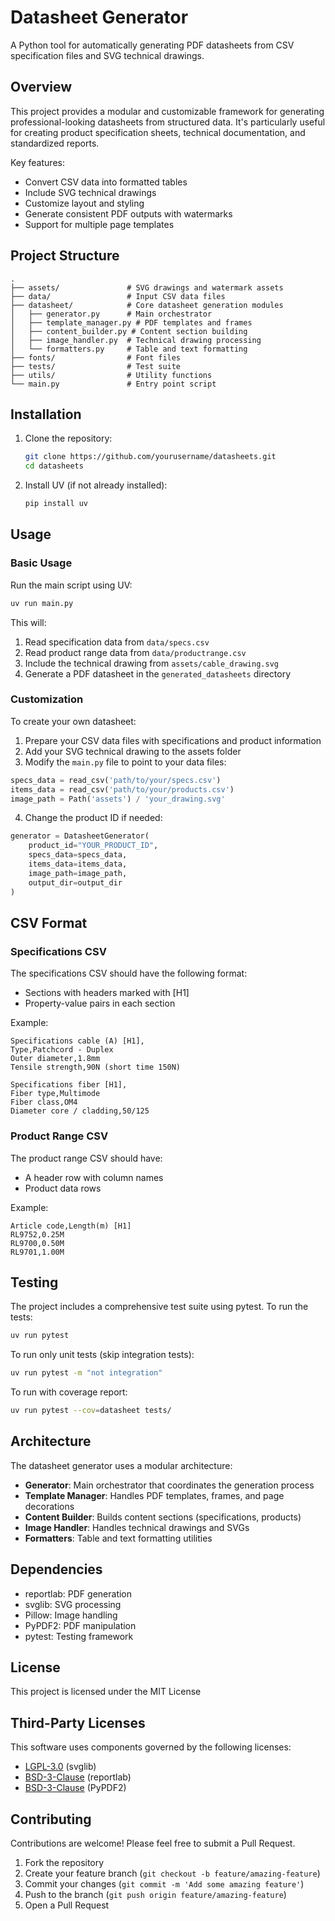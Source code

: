 # Datasheet Generator

A Python tool for automatically generating PDF datasheets from CSV specification files and SVG technical drawings.

## Overview

This project provides a modular and customizable framework for generating professional-looking datasheets from structured data. It's particularly useful for creating product specification sheets, technical documentation, and standardized reports.

Key features:
- Convert CSV data into formatted tables
- Include SVG technical drawings
- Customize layout and styling
- Generate consistent PDF outputs with watermarks
- Support for multiple page templates

## Project Structure

```
.
├── assets/               # SVG drawings and watermark assets
├── data/                 # Input CSV data files
├── datasheet/            # Core datasheet generation modules
│   ├── generator.py      # Main orchestrator
│   ├── template_manager.py # PDF templates and frames
│   ├── content_builder.py # Content section building
│   ├── image_handler.py  # Technical drawing processing
│   └── formatters.py     # Table and text formatting 
├── fonts/                # Font files
├── tests/                # Test suite
├── utils/                # Utility functions
└── main.py               # Entry point script
```

## Installation

1. Clone the repository:
   ```bash
   git clone https://github.com/yourusername/datasheets.git
   cd datasheets
   ```

2. Install UV (if not already installed):
   ```bash
   pip install uv
   ```

## Usage

### Basic Usage

Run the main script using UV:
```bash
uv run main.py
```

This will:
1. Read specification data from `data/specs.csv`
2. Read product range data from `data/productrange.csv`
3. Include the technical drawing from `assets/cable_drawing.svg`
4. Generate a PDF datasheet in the `generated_datasheets` directory

### Customization

To create your own datasheet:

1. Prepare your CSV data files with specifications and product information
2. Add your SVG technical drawing to the assets folder
3. Modify the `main.py` file to point to your data files:

```python
specs_data = read_csv('path/to/your/specs.csv')
items_data = read_csv('path/to/your/products.csv')
image_path = Path('assets') / 'your_drawing.svg'
```

4. Change the product ID if needed:
```python
generator = DatasheetGenerator(
    product_id="YOUR_PRODUCT_ID",
    specs_data=specs_data,
    items_data=items_data,
    image_path=image_path,
    output_dir=output_dir
)
```

## CSV Format

### Specifications CSV

The specifications CSV should have the following format:
- Sections with headers marked with [H1]
- Property-value pairs in each section

Example:
```csv
Specifications cable (A) [H1],
Type,Patchcord - Duplex
Outer diameter,1.8mm
Tensile strength,90N (short time 150N)

Specifications fiber [H1],
Fiber type,Multimode
Fiber class,OM4
Diameter core / cladding,50/125
```

### Product Range CSV

The product range CSV should have:
- A header row with column names
- Product data rows

Example:
```csv
Article code,Length(m) [H1]
RL9752,0.25M
RL9700,0.50M
RL9701,1.00M
```

## Testing

The project includes a comprehensive test suite using pytest. To run the tests:

```bash
uv run pytest
```

To run only unit tests (skip integration tests):

```bash
uv run pytest -m "not integration"
```

To run with coverage report:

```bash
uv run pytest --cov=datasheet tests/
```

## Architecture

The datasheet generator uses a modular architecture:

- **Generator**: Main orchestrator that coordinates the generation process
- **Template Manager**: Handles PDF templates, frames, and page decorations
- **Content Builder**: Builds content sections (specifications, products)
- **Image Handler**: Handles technical drawings and SVGs
- **Formatters**: Table and text formatting utilities

## Dependencies

- reportlab: PDF generation
- svglib: SVG processing
- Pillow: Image handling
- PyPDF2: PDF manipulation
- pytest: Testing framework

## License

This project is licensed under the MIT License

## Third-Party Licenses  
This software uses components governed by the following licenses:  
- [LGPL-3.0](LICENSES/LGPL-3.0.txt) (svglib)  
- [BSD-3-Clause](LICENSES/BSD-3-Clause-reportlab.txt) (reportlab)  
- [BSD-3-Clause](LICENSES/BSD-3-Clause-PyPDF2.txt) (PyPDF2)

## Contributing

Contributions are welcome! Please feel free to submit a Pull Request.

1. Fork the repository
2. Create your feature branch (`git checkout -b feature/amazing-feature`)
3. Commit your changes (`git commit -m 'Add some amazing feature'`)
4. Push to the branch (`git push origin feature/amazing-feature`)
5. Open a Pull Request
